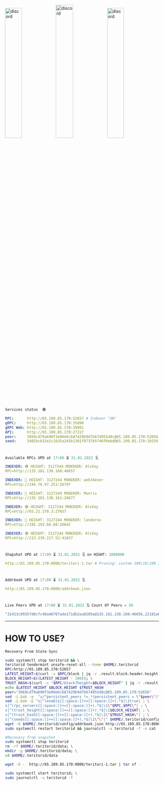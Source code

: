 [<img src='https://user-images.githubusercontent.com/83868103/215836529-812ac1b8-029f-4f5d-bb72-8539c308b0f4.png' alt='discord'  width='33%'>](https://github.com/romanv1812/Teritori/blob/main/data/mainnet_guide.md)[<img src='https://user-images.githubusercontent.com/83868103/215836572-1ace2f52-bfa5-452a-a9bd-1382169bc8f2.png' alt='discord'  width='33.39%'>](https://restake.app/teritori/torivaloper1qy38xmcrnht0kt5c5fryvl8llrpdwer6atxj5u/stake)[<img src='https://user-images.githubusercontent.com/83868103/215836599-cb1990d2-2e43-4fc2-898a-c373bcb64677.png' alt='discord'  width='33%'>](https://restake.app/teritori/torivaloper1qy38xmcrnht0kt5c5fryvl8llrpdwer6atxj5u/stake)
```python
Services status  🟢
```
```YAML
RPC:      http://65.109.85.170:52657 # Indexer "ON" 
gRPC:     http://65.109.85.170:35090  
gRPC Web: http://65.109.85.170:35091  
API:      http://65.109.85.170:27317  
peer:     3669cd79a690f3e00e6cb87429b9d7b674955d8c@65.109.85.170:52656  
seed:     3402bc832e2c1635a245b1301f0737b5f46f0ebd@65.109.85.170:10256  
```
# 
```python
Available RPCs UPD at 17:00 ⏳ 31.01.2022 🗓️
```

```YAML
INDEXER: 🟢 HEIGHT: 3127244 MONIKER: AlxVoy
RPC=http://135.181.138.160:46657

INDEXER: 🔴 HEIGHT: 3127244 MONIKER: web34ever
RPC=http://144.76.97.251:26797

INDEXER: 🔴 HEIGHT: 3127244 MONIKER: Munris
RPC=http://135.181.138.161:26677

INDEXER: 🟢 HEIGHT: 3127244 MONIKER: AlxVoy
RPC=http://65.21.170.3:27657

INDEXER: 🔴 HEIGHT: 3127244 MONIKER: landeros 
RPC=http://185.193.66.68:26642

INDEXER: 🟢 HEIGHT: 3127244 MONIKER: AlxVoy
RPC=http://213.239.217.52:41657
```
#
```python
Shapshot UPD at 17:00 ⏳ 31.01.2022 🗓️ on HIGHT: 2000000
```
```YAML
http://65.109.85.170:8000/teritori-1.tar # Pruning: custom 100\10\100 Indexer "on"
```
#
```python
Addrbook UPD at 17:00 ⏳ 31.01.2022 🗓️ 
```
```YAML
http://65.109.85.170:8000/addrbook.json 
```
#
```python
Live Peers UPD at 17:00 ⏳ 31.01.2022 🗓️ Count Of Peers = 50 
```
```YAML
"31413c99357d0cfc48a46767ade171db2ea0205e@135.181.138.160:46656,22101a61b235e607d5d0ad51b698d7511ebf87e2@144.76.97.251:26796,c9be05c0ec5fa032cd10bd59bb6173c025b97f17@135.181.138.161:26676,5ae1012f9b0f4672d8152de903d115dd2f1a3ee3@65.21.170.3:27656,15dd94f68c450da2c3b7c60b6364e3dce6f0cbf2@185.193.66.68:26641,07d196ccefcadc548c6cd06cfea425f1544b1495@213.239.217.52:41656"
```
---

# HOW TO USE?
```python
Recovery From State-Sync
```
```bash
sudo systemctl stop teritorid && \
teritorid tendermint unsafe-reset-all --home $HOME/.teritorid
RPC=http://65.109.85.170:52657
LATEST_HEIGHT=$(curl -s $RPC/block | jq -r .result.block.header.height); \
BLOCK_HEIGHT=$((LATEST_HEIGHT - 100)); \
TRUST_HASH=$(curl -s "$RPC/block?height=$BLOCK_HEIGHT" | jq -r .result.block_id.hash)
echo $LATEST_HEIGHT $BLOCK_HEIGHT $TRUST_HASH
peer="3669cd79a690f3e00e6cb87429b9d7b674955d8c@65.109.85.170:52656"
sed -i.bak -e  "s/^persistent_peers *=.*/persistent_peers = \"$peer\"/" $HOME/.teritorid/config/config.toml
sed -i.bak -E "s|^(enable[[:space:]]+=[[:space:]]+).*$|\1true| ; \
s|^(rpc_servers[[:space:]]+=[[:space:]]+).*$|\1\"$RPC,$RPC\"| ; \
s|^(trust_height[[:space:]]+=[[:space:]]+).*$|\1$BLOCK_HEIGHT| ; \
s|^(trust_hash[[:space:]]+=[[:space:]]+).*$|\1\"$TRUST_HASH\"| ; \
s|^(seeds[[:space:]]+=[[:space:]]+).*$|\1\"\"|" $HOME/.teritorid/config/config.toml
wget -O $HOME/.teritorid/config/addrbook.json http://65.109.85.170:8000/addrbook.json
sudo systemctl restart teritorid && journalctl -u teritorid -f -o cat
```
```bash
#Recovery from snapshot
sudo systemctl stop teritorid
rm -rf $HOME/.teritorid/data; \
mkdir -p $HOME/.teritorid/data; \
cd $HOME/.teritorid/data

wget -O -  http://65.109.85.170:8000/teritori-1.tar | tar xf -

sudo systemctl start teritorid; \
sudo journalctl -u teritorid -f
```
